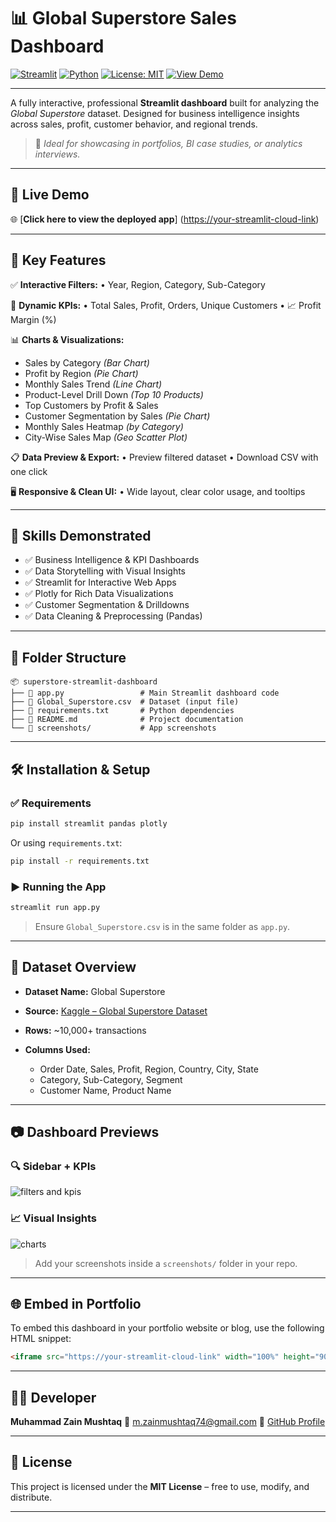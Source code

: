 
# 📊 Global Superstore Sales Dashboard

[![Streamlit](https://img.shields.io/badge/Built%20With-Streamlit-ff4b4b?logo=streamlit\&logoColor=white)](https://streamlit.io)
[![Python](https://img.shields.io/badge/Made%20With-Python-3670A0?logo=python\&logoColor=white)](https://www.python.org/)
[![License: MIT](https://img.shields.io/badge/License-MIT-green.svg)](LICENSE)
[![View Demo](https://img.shields.io/badge/Live-Demo-blue)]([https://your-streamlit-cloud-link](https://superstore-app-dashboard-gznge95jntfl2yardnu4nc.streamlit.app/))

---

A fully interactive, professional **Streamlit dashboard** built for analyzing the *Global Superstore* dataset. Designed for business intelligence insights across sales, profit, customer behavior, and regional trends.

> 📌 *Ideal for showcasing in portfolios, BI case studies, or analytics interviews.*

---

## 🚀 Live Demo

🌐 [**Click here to view the deployed app**] 
([https://your-streamlit-cloud-link](https://superstore-app-dashboard-gznge95jntfl2yardnu4nc.streamlit.app/))


---

## 🎯 Key Features

✅ **Interactive Filters:**
• Year, Region, Category, Sub-Category

📌 **Dynamic KPIs:**
• Total Sales, Profit, Orders, Unique Customers
• 📈 Profit Margin (%)

📊 **Charts & Visualizations:**

* Sales by Category *(Bar Chart)*
* Profit by Region *(Pie Chart)*
* Monthly Sales Trend *(Line Chart)*
* Product-Level Drill Down *(Top 10 Products)*
* Top Customers by Profit & Sales
* Customer Segmentation by Sales *(Pie Chart)*
* Monthly Sales Heatmap *(by Category)*
* City-Wise Sales Map *(Geo Scatter Plot)*

📋 **Data Preview & Export:**
• Preview filtered dataset
• Download CSV with one click

🖥️ **Responsive & Clean UI:**
• Wide layout, clear color usage, and tooltips

---

## 🧠 Skills Demonstrated

* ✅ Business Intelligence & KPI Dashboards
* ✅ Data Storytelling with Visual Insights
* ✅ Streamlit for Interactive Web Apps
* ✅ Plotly for Rich Data Visualizations
* ✅ Customer Segmentation & Drilldowns
* ✅ Data Cleaning & Preprocessing (Pandas)

---

## 📁 Folder Structure

```
📦 superstore-streamlit-dashboard
├── 📄 app.py                 # Main Streamlit dashboard code
├── 📄 Global_Superstore.csv  # Dataset (input file)
├── 📄 requirements.txt       # Python dependencies
├── 📄 README.md              # Project documentation
└── 📁 screenshots/           # App screenshots 
```

---

## 🛠️ Installation & Setup

### ✅ Requirements

```bash
pip install streamlit pandas plotly
```

Or using `requirements.txt`:

```bash
pip install -r requirements.txt
```

### ▶️ Running the App

```bash
streamlit run app.py
```

> Ensure `Global_Superstore.csv` is in the same folder as `app.py`.

---

## 🧾 Dataset Overview

* **Dataset Name:** Global Superstore
* **Source:** [Kaggle – Global Superstore Dataset](https://www.kaggle.com/datasets/apoorvaappz/global-super-store-dataset)
* **Rows:** \~10,000+ transactions
* **Columns Used:**

  * Order Date, Sales, Profit, Region, Country, City, State
  * Category, Sub-Category, Segment
  * Customer Name, Product Name

---

## 📷 Dashboard Previews

### 🔍 Sidebar + KPIs

![filters and kpis](screenshots/kpi_filters.png)

### 📈 Visual Insights

![charts](screenshots/charts.png)

> Add your screenshots inside a `screenshots/` folder in your repo.

---

## 🌐 Embed in Portfolio

To embed this dashboard in your portfolio website or blog, use the following HTML snippet:

```html
<iframe src="https://your-streamlit-cloud-link" width="100%" height="900" frameborder="0"></iframe>
```

---

## 👨‍💻 Developer

**Muhammad Zain Mushtaq**
📧 [m.zainmushtaq74@gmail.com](mailto:m.zainmushtaq74@gmail.com)
🔗 [GitHub Profile](https://github.com/M-Z-5474)

---

## 📜 License

This project is licensed under the **MIT License** – free to use, modify, and distribute.

---



